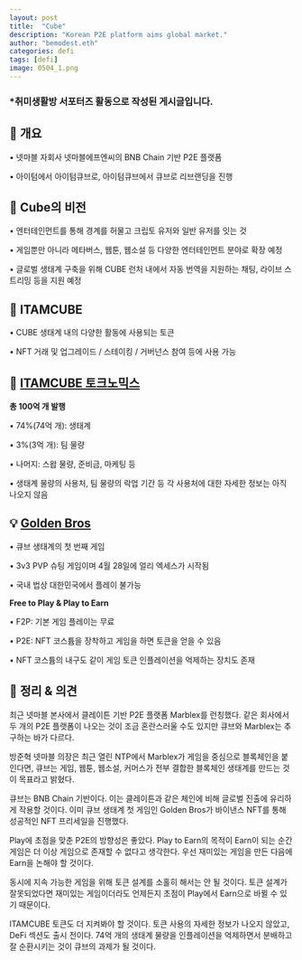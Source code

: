 ```yaml
---
layout: post
title:  "Cube"
description: "Korean P2E platform aims global market."
author: "bemodest.eth"
categories: defi
tags: [defi]
image: 0504_1.png
---
```


### *취미생활방 서포터즈 활동으로 작성된 게시글입니다.

## 🔎 개요
• 넷마블 자회사 넷마블에프엔씨의 BNB Chain 기반 P2E 플랫폼

• 아이텀에서 아이텀큐브로, 아이텀큐브에서 큐브로 리브랜딩을 진행

## 🔎 Cube의 비전
• 엔터테인먼트를 통해 경계를 허물고 크립토 유저와 일반 유저를 잇는 것

• 게임뿐만 아니라 메타버스, 웹툰, 웹소설 등 다양한 엔터테인먼트 분야로 확장 예정

• 글로벌 생태계 구축을 위해 CUBE 런처 내에서 자동 번역을 지원하는 채팅, 라이브 스트리밍 등을 지원 예정 

## 🔎 ITAMCUBE
• CUBE 생태계 내의 다양한 활동에 사용되는 토큰

• NFT 거래 및 업그레이드 / 스테이킹 / 거버넌스 참여 등에 사용 가능

## 🔎 [ITAMCUBE 토크노믹스](https://whitepaper.cube.store/cube-token-usditamcube/itam-tokenomics)
**총 100억 개 발행**

• 74%(74억 개): 생태계

• 3%(3억 개): 팀 물량

• 나머지: 스왑 물량, 준비금, 마케팅 등

• 생태계 물량의 사용처, 팀 물량의 락업 기간 등 각 사용처에 대한 자세한 정보는 아직 나오지 않음

## 💡 [Golden Bros](https://golden-bros.gitbook.io/golden-bros/)
• 큐브 생태계의 첫 번째 게임

• 3v3 PVP 슈팅 게임이며 4월 28일에 얼리 엑세스가 시작됨

• 국내 법상 대한민국에서 플레이 불가능

  **Free to Play & Play to Earn**

• F2P: 기본 게임 플레이는 무료

• P2E: NFT 코스튬을 장착하고 게임을 하면 토큰을 얻을 수 있음

• NFT 코스튬의 내구도 같이 게임 토큰 인플레이션을 억제하는 장치도 존재

## 🔎 정리 & 의견
최근 넷마블 본사에서 클레이튼 기반 P2E 플랫폼 Marblex를 런칭했다. 같은 회사에서 두 개의 P2E 플랫폼이 나오는 것이 조금 혼란스러울 수도 있지만 큐브와 Marblex는 추구하는 바가 다르다.

방준혁 넷마블 의장은 최근 열린 NTP에서 Marblex가 게임을 중심으로 블록체인을 붙인다면, 큐브는 게임, 웹툰, 웹소설, 커머스가 전부 결합한 블록체인 생태계를 만드는 것이 목표라고 밝혔다.

큐브는 BNB Chain 기반이다. 이는 클레이튼과 같은 체인에 비해 글로벌 진출에 유리하게 작용할 것이다. 이미 큐브 생태계 첫 게임인 Golden Bros가 바이낸스 NFT를 통해 성공적인 NFT 프리세일을 진행했다.

Play에 초점을 맞춘 P2E의 방향성은 좋았다. Play to Earn의 목적이 Earn이 되는 순간 게임은 더 이상 게임으로 존재할 수 없다고 생각한다. 우선 재미있는 게임을 만든 다음에 Earn을 논해야 할 것이다.

동시에 지속 가능한 게임을 위해 토큰 설계를 소홀히 해서는 안 될 것이다. 토큰 설계가 잘못되었다면 재미있는 게임이더라도 언제든지 초점이 Play에서 Earn으로 바뀔 수 있기 때문이다.

ITAMCUBE 토큰도 더 지켜봐야 할 것이다. 토큰 사용의 자세한 정보가 나오지 않았고, DeFi 섹션도 출시 전이다. 74억 개의 생태계 물량을 인플레이션을 억제하면서 분배하고 잘 순환시키는 것이 큐브의 과제가 될 것이다.
